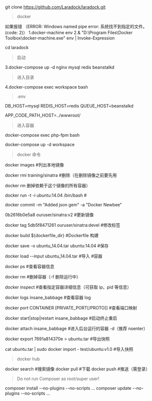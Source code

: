 git clone https://github.com/Laradock/laradock.git

> docker

如果报错 （ERROR: Windows named pipe error: 系统找不到指定的文件。 (code: 2)）
1.docker-machine env
2.& "D:\Program Files\Docker Toolbox\docker-machine.exe" env | Invoke-Expression

cd laradock

> 启动

3.docker-compose up -d nginx mysql redis beanstalkd

> 进入目录

4.docker-compose exec workspace bash

> .env

DB_HOST=mysql
REDIS_HOST=redis
QUEUE_HOST=beanstalkd

APP_CODE_PATH_HOST=../wwwroot/

> 进入容器

docker-compose exec php-fpm bash

docker-compose up -d workspace

> docker 命令

docker images #列出本地镜像

docker rmi training/sinatra #删除（在删除镜像之前要先用

docker rm 删掉依赖于这个镜像的所有容器）

docker run -t -i ubuntu:14.04 /bin/bash #

docker commit -m "Added json gem" -a "Docker Newbee"

0b2616b0e5a8 ouruser/sinatra:v2 #更新镜像

docker tag 5db5f8471261 ouruser/sinatra:devel #修改标签

docker build \${dockerfile_dir} #Dockerfile 构建

docker save -o ubuntu_14.04.tar ubuntu:14.04 #保存

docker load --input ubuntu_14.04.tar #导入 #容器

docker ps #查看容器信息

docker rm #删掉容器（-f 删除运行中）

docker inspect #查看指定容器详细信息（可获取 ip，pid 等信息）

docker logs insane_babbage #查看容器 log

docker port CONTAINER [PRIVATE_PORT[/PROTO]] #查看端口映射

docker start|stop|restart insane_babbage #启动终止重启

docker attach insane_babbage #进入后台运行的容器 -d（推荐 nsenter）

docker export 7691a814370e > ubuntu.tar #导出快照

cat ubuntu.tar | sudo docker import - test/ubuntu:v1.0 #导入快照

> docker hub

docker search #搜索镜像
docker pull #下载
docker push #推送（需登录）

> Do not run Composer as root/super user!

composer install --no-plugins --no-scripts ...
composer update --no-plugins --no-scripts ...
